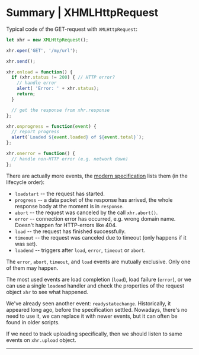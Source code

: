 # Summary | XHMLHttpRequest

Typical code of the GET-request with `XMLHttpRequest`:

```js
let xhr = new XMLHttpRequest();

xhr.open('GET', '/my/url');

xhr.send();

xhr.onload = function() {
  if (xhr.status != 200) { // HTTP error?
    // handle error
    alert( 'Error: ' + xhr.status);
    return;
  }

  // get the response from xhr.response
};

xhr.onprogress = function(event) {
  // report progress
  alert(`Loaded ${event.loaded} of ${event.total}`);
};

xhr.onerror = function() {
  // handle non-HTTP error (e.g. network down)
};
```

There are actually more events, the [modern specification](https://xhr.spec.whatwg.org/#events) lists them (in the lifecycle order):

- `loadstart` -- the request has started.
- `progress` -- a data packet of the response has arrived, the whole response body at the moment is in `response`.
- `abort` -- the request was canceled by the call `xhr.abort()`.
- `error` -- connection error has occurred, e.g. wrong domain name. Doesn't happen for HTTP-errors like 404.
- `load` -- the request has finished successfully.
- `timeout` -- the request was canceled due to timeout (only happens if it was set).
- `loadend` -- triggers after `load`, `error`, `timeout` or `abort`.

The `error`, `abort`, `timeout`, and `load` events are mutually exclusive. Only one of them may happen.

The most used events are load completion (`load`), load failure (`error`), or we can use a single `loadend` handler and check the properties of the request object `xhr` to see what happened.

We've already seen another event: `readystatechange`. Historically, it appeared long ago, before the specification settled. Nowadays, there's no need to use it, we can replace it with newer events, but it can often be found in older scripts.

If we need to track uploading specifically, then we should listen to same events on `xhr.upload` object.

---

